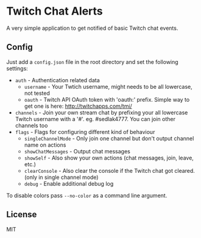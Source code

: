 # Twitch Chat Alerts

A very simple application to get notified of basic Twitch chat events.

## Config

Just add a `config.json` file in the root directory and set the following settings:

* `auth` - Authentication related data
  * `username` - Your Twtich username, might needs to be all lowercase, not tested
  * `oauth` - Twitch API OAuth token with 'oauth:' prefix. Simple way to get one is here: http://twitchapps.com/tmi/
* `channels` - Join your own stream chat by prefixing your all lowercase Twitch username with a '#'. eg. #sedlak4777. You can join other channels too
* `flags` - Flags for configuring different kind of behaviour
  * `singleChannelMode` - Only join one channel but don't output channel name on actions
  * `showChatMessages` - Output chat messages
  * `showSelf` - Also show your own actions (chat messages, join, leave, etc.)
  * `clearConsole` - Also clear the console if the Twitch chat got cleared. (only in single channel mode)
  * `debug` - Enable additional debug log

To disable colors pass `--no-color` as a command line argument.

## License
MIT